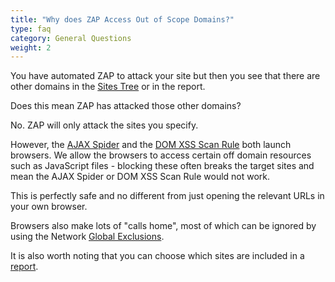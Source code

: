 ```yaml
---
title: "Why does ZAP Access Out of Scope Domains?"
type: faq
category: General Questions
weight: 2
---
```


You have automated ZAP to attack your site but then you see that there are other domains
in the [Sites Tree](/docs/desktop/start/features/sitestree/) or in the report.

Does this mean ZAP has attacked those other domains?

No. ZAP will only attack the sites you specify.

However, the [AJAX Spider](/docs/desktop/addons/ajax-spider/) and the 
[DOM XSS Scan Rule](/docs/desktop/addons/dom-xss-active-scan-rule/) both launch browsers.
We allow the browsers to access certain off domain resources such as JavaScript files - blocking these
often breaks the target sites and mean the AJAX Spider or DOM XSS Scan Rule would not work.

This is perfectly safe and no different from just opening the relevant URLs in your own browser.

Browsers also make lots of "calls home", most of which can be ignored by using the Network
[Global Exclusions](/docs/desktop/addons/network/options/globalexclusions/).

It is also worth noting that you can choose which sites are included in a [report](/docs/desktop/addons/report-generation/#sites).